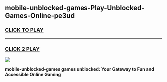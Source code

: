 
## mobile-unblocked-games-Play-Unblocked-Games-Online-pe3ud
<h3>
<a href="https://premium76.site?title=mobile-unblocked-games&ref=24A">CLICK TO PLAY</a></h3>
<hr>

<h3>
<a href="https://premium76.site?title=mobile-unblocked-games&ref=24A">CLICK 2 PLAY</a>
  
</h3>

<a href="https://premium76.site?title=mobile-unblocked-games&ref=24A"><img src="https://clearcache.store/games.png"></a>


**mobile-unblocked-games games unblocked: Your Gateway to Fun and Accessible Online Gaming**
